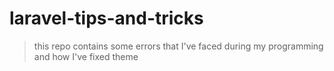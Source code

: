 # laravel-tips-and-tricks
> this repo contains some errors that I've faced during my programming and how I've fixed theme
